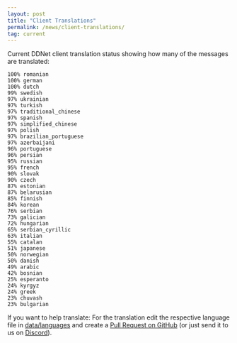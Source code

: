 ```yaml
---
layout: post
title: "Client Translations"
permalink: /news/client-translations/
tag: current
---
```


Current DDNet client translation status showing how many of the messages are translated:

```
100% romanian
100% german
100% dutch
99% swedish
97% ukrainian
97% turkish
97% traditional_chinese
97% spanish
97% simplified_chinese
97% polish
97% brazilian_portuguese
97% azerbaijani
96% portuguese
96% persian
95% russian
95% french
90% slovak
90% czech
87% estonian
87% belarusian
85% finnish
84% korean
76% serbian
73% galician
72% hungarian
65% serbian_cyrillic
63% italian
55% catalan
51% japanese
50% norwegian
50% danish
49% arabic
42% bosnian
25% esperanto
24% kyrgyz
24% greek
23% chuvash
23% bulgarian
```

If you want to help translate: For the translation edit the respective language file in [data/languages](https://github.com/ddnet/ddnet/tree/master/data/languages) and create a [Pull Request on GitHub](https://github.com/ddnet/ddnet/) (or just send it to us on [Discord](/discord/)).
